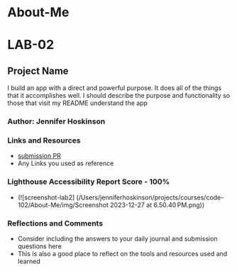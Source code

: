 # About-Me

# LAB-02

## Project Name

I build an app with a direct and powerful purpose. It does all of the things that it accomplishes well. I should describe the purpose and functionality so those that visit my README understand the app

### Author: Jennifer Hoskinson

### Links and Resources

* [submission PR](http://xyz.com)
* Any Links you used as reference

### Lighthouse Accessibility Report Score - 100%

* (![screenshot-lab2] (/Users/jenniferhoskinson/projects/courses/code-102/About-Me/img/Screenshot 2023-12-27 at 6.50.40 PM.png))

### Reflections and Comments

* Consider including the answers to your daily journal and submission questions here
* This is also a good place to reflect on the tools and resources used and learned
